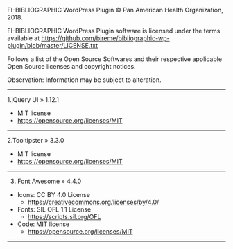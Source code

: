 FI-BIBLIOGRAPHIC WordPress Plugin © Pan American Health Organization, 2018.

FI-BIBLIOGRAPHIC WordPress Plugin software is licensed under the terms available at https://github.com/bireme/bibliographic-wp-plugin/blob/master/LICENSE.txt

Follows a list of the Open Source Softwares and their respective applicable Open Source licenses and copyright notices.

Observation: Information may be subject to alteration.

***
1.jQuery UI » 1.12.1

* MIT license
* https://opensource.org/licenses/MIT
***
2.Tooltipster » 3.3.0

* MIT license
* https://opensource.org/licenses/MIT
***
3. Font Awesome » 4.4.0

* Icons: CC BY 4.0 License
  * https://creativecommons.org/licenses/by/4.0/
* Fonts: SIL OFL 1.1 License
  * https://scripts.sil.org/OFL
* Code: MIT license
  * https://opensource.org/licenses/MIT
***
